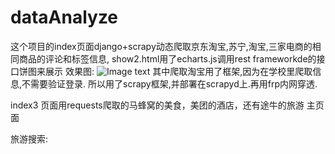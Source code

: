 # dataAnalyze
这个项目的index页面django+scrapy动态爬取京东淘宝,苏宁,淘宝,三家电商的相同商品的评论和标签信息, show2.html用了echarts.js调用rest frameworkde的接口饼图来展示
效果图:
![Image text](https://github.com/XZHhengge/dataAnalyze/blob/master/img-storage/image0005.png)
其中爬取淘宝用了框架,因为在学校里爬取信息,不需要验证登录.
所以用了scrapy框架,并部署在scrapyd上.再用frp内网穿透.

index3 页面用requests爬取的马蜂窝的美食，美团的酒店，还有途牛的旅游
主页面


旅游搜索:
